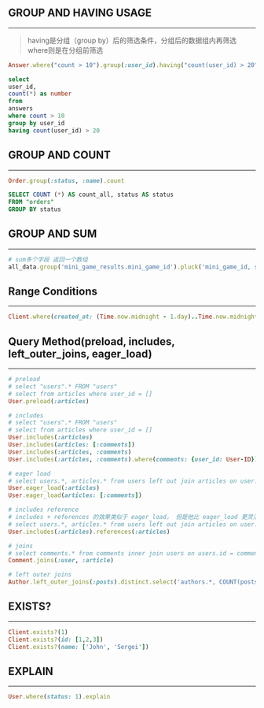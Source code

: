## GROUP AND HAVING USAGE
---
>having是分组（group by）后的筛选条件，分组后的数据组内再筛选
where则是在分组前筛选

```ruby
Answer.where("count > 10").group(:user_id).having("count(user_id) > 20")
```
```sql
select 
user_id,
count(*) as number
from
answers
where count > 10
group by user_id
having count(user_id) > 20
```

## GROUP AND COUNT
---
```ruby
Order.group(:status, :name).count
```
```sql
SELECT COUNT (*) AS count_all, status AS status
FROM "orders"
GROUP BY status
```

## GROUP AND SUM
---
```ruby
# sum多个字段 返回一个数组
all_data.group('mini_game_results.mini_game_id').pluck('mini_game_id, sum(mini_game_results.spent), sum(mini_game_results.repay)')
```

## Range Conditions
---
```ruby
Client.where(created_at: (Time.now.midnight - 1.day)..Time.now.midnight)
```


## Query Method(preload, includes, left_outer_joins, eager_load)
---
```ruby
# preload
# select "users".* FROM "users"
# select from articles where user_id = [] 
User.preload(:articles)

# includes
# select "users".* FROM "users"
# select from articles where user_id = []
User.includes(:articles)
User.includes(articles: [:comments])
User.includes(:articles, :comments)
User.includes(:articles, :comments).where(comments: {user_id: User-ID})

# eager load
# select users.*, articles.* from users left out join articles on user.id = articles.id
User.eager_load(:articles)
User.eager_load(articles: [:comments])

# includes reference
# includes + references 的效果类似于 eager_load， 但是他比 eager_load 更灵活
# select users.*, articles.* from users left out join articles on user.id = articles.id
User.includes(:articles).references(:articles)

# joins
# select comments.* from comments inner join users on users.id = comments.id inner join articles on articles.id = comments.article_id
Comment.joins(:user, :article)

# left outer joins
Author.left_outer_joins(:posts).distinct.select('authors.*, COUNT(posts.*) AS posts_count').group('authors.id')
```

## EXISTS?
---
```ruby
Client.exists?(1)
Client.exists?(id: [1,2,3])
Client.exists?(name: ['John', 'Sergei'])
```

## EXPLAIN
---
```ruby
User.where(status: 1).explain
```